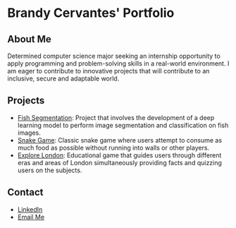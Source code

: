 # Brandy Cervantes' Portfolio

## About Me
Determined computer science major seeking an internship opportunity 
to apply programming and problem-solving skills in a real-world environment. 
I am eager to contribute to innovative projects that will contribute to
an inclusive, secure and adaptable world.

## Projects
- [Fish Segmentation](https://github.com/jupitercruiser/Portfolio/tree/1f534c252eeb968e26741aa6ed81e9f5086dc650/Fish%20Segmentation): Project that involves the development of a deep learning model to perform image segmentation and classification on fish images. 
- [Snake Game](https://github.com/jupitercruiser/Portfolio/tree/e8e5b50be95f46170ab9f6a595da22a01b95e504/Snake%20Game): Classic snake game where users attempt to consume as much food as possible without running into walls or other players.
- [Explore London](https://github.com/jupitercruiser/Portfolio/tree/52ffa73bbcd55cdd4ebaaaa53cf1fd5abedfdf9b/Explore%20London): Educational game that guides users through different eras and areas of London simultaneously providing facts and quizzing users on the subjects. 
  
## Contact
- [LinkedIn](https://www.linkedin.com/in/brandycervantesgarcia)
- [Email Me](mailto:brandy.cervantes@utah.edu)
